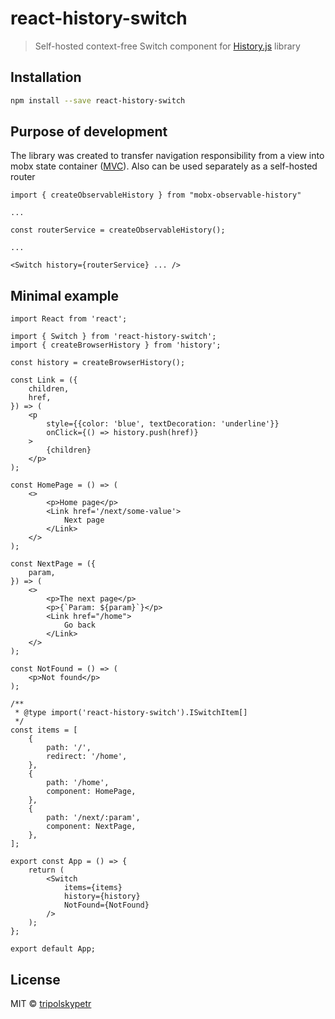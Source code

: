 # react-history-switch

> Self-hosted context-free Switch component for [History.js](https://www.npmjs.com/package/history) library

## Installation

```bash
npm install --save react-history-switch
```

## Purpose of development

The library was created to transfer navigation responsibility from a view into mobx state container ([MVC](https://en.wikipedia.org/wiki/Model-view-controller)). Also can be used separately as a self-hosted router

```tsx
import { createObservableHistory } from "mobx-observable-history"

...

const routerService = createObservableHistory();

...

<Switch history={routerService} ... />
```

## Minimal example

```tsx
import React from 'react';

import { Switch } from 'react-history-switch';
import { createBrowserHistory } from 'history';

const history = createBrowserHistory();

const Link = ({
    children,
    href,
}) => (
    <p
        style={{color: 'blue', textDecoration: 'underline'}}
        onClick={() => history.push(href)}
    >
        {children}
    </p>
);

const HomePage = () => (
    <>
        <p>Home page</p>
        <Link href='/next/some-value'>
            Next page
        </Link>
    </>
);

const NextPage = ({
    param,
}) => (
    <>
        <p>The next page</p>
        <p>{`Param: ${param}`}</p>
        <Link href="/home">
            Go back
        </Link>
    </>
);

const NotFound = () => (
    <p>Not found</p>
);

/**
 * @type import('react-history-switch').ISwitchItem[]
 */
const items = [
    {
        path: '/',
        redirect: '/home',
    },
    {
        path: '/home',
        component: HomePage,
    },
    {
        path: '/next/:param',
        component: NextPage,
    },
];

export const App = () => {
    return (
        <Switch
            items={items}
            history={history}
            NotFound={NotFound}
        />
    );
};

export default App;
```

## License

MIT © [tripolskypetr](https://github.com/tripolskypetr)
